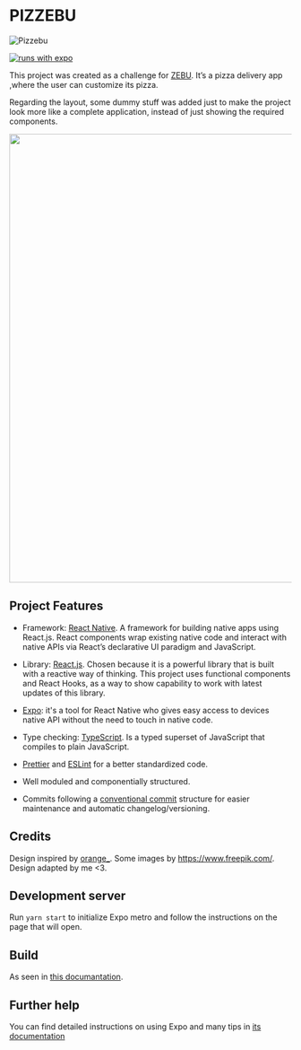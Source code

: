 # PIZZEBU

![Pizzebu](https://i.imgur.com/PJF33az.png)

[![runs with expo](https://img.shields.io/badge/Runs%20with%20Expo-000.svg?style=flat-square&logo=EXPO&labelColor=f3f3f3&logoColor=000)](https://expo.io/)

This project was created as a challenge for [ZEBU](https://www.zebu.io/).
It’s a pizza delivery app ,where the user can customize its pizza.

Regarding the layout, some dummy stuff was added just to make the project look more like a complete application, instead of just showing the required components.

<img src="https://i.imgur.com/LH8VZPm.gif?raw=true" width="800px">

## Project Features

* Framework:  [React Native](https://reactnative.dev/). A framework for building native apps using React.js. React components wrap existing native code and interact with native APIs via React’s declarative UI paradigm and JavaScript.

* Library:  [React.js](https://reactjs.org/). Chosen because it is a powerful library that is built with a reactive way of thinking. This project uses functional components and React Hooks, as a way to show capability to work with latest updates of this library.

* [Expo](https://expo.io/): it's a tool for React Native who gives easy access to devices native API without the need to touch in native code.

* Type checking: [TypeScript](https://www.typescriptlang.org/).  Is a typed superset of JavaScript that compiles to plain JavaScript.

* [Prettier](https://prettier.io/) and [ESLint](https://eslint.org/) for a better standardized code.

* Well moduled and componentially structured.

* Commits following a [conventional commit](https://www.conventionalcommits.org/) structure for easier maintenance and automatic changelog/versioning.

## Credits

Design inspired by [orange_](https://dribbble.com/shots/6471916-Custome-Pizza-Interaction).
Some images by https://www.freepik.com/.
Design adapted by me <3.

## Development server

Run `yarn start` to initialize Expo metro and follow the instructions on the page that will open.

## Build

As seen in [this documantation](https://docs.expo.io/versions/latest/distribution/building-standalone-apps/).

## Further help

You can find detailed instructions on using Expo and many tips in [its documentation](https://docs.expo.io/versions/latest/)
